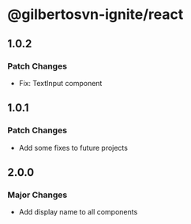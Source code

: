 # @gilbertosvn-ignite/react

## 1.0.2

### Patch Changes

- Fix: TextInput component

## 1.0.1

### Patch Changes

- Add some fixes to future projects

## 2.0.0

### Major Changes

- Add display name to all components

